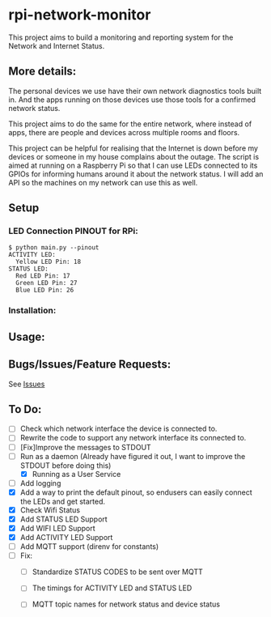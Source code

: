 # rpi-network-monitor

This project aims to build a monitoring and reporting system for the Network and Internet Status.

## More details:
The personal devices we use have their own network diagnostics tools built in. And the apps running on those devices use those tools for a confirmed network
status.

This project aims to do the same for the entire network, where instead of apps, there are people and devices across multiple rooms and floors. 

This project can be helpful for realising that the Internet is down before my devices or someone in my house complains about the outage. The script is
aimed at running on a Raspberry Pi so that I can use LEDs connected to its GPIOs for informing humans around it about the network status. I will add an API so
the machines on my network can use this as well.

## Setup
### LED Connection PINOUT for RPi:
```
$ python main.py --pinout
ACTIVITY LED:
  Yellow LED Pin: 18
STATUS LED:
  Red LED Pin: 17
  Green LED Pin: 27
  Blue LED Pin: 26
```

### Installation:


## Usage:

## Bugs/Issues/Feature Requests:
See [Issues](https://github.com/Ativerc/rpi-network-monitor/issues)

## To Do:
* [ ] Check which network interface the device is connected to.
* [ ] Rewrite the code to support any network interface its connected to.
* [ ] [Fix]Improve the messages to STDOUT
* [ ] Run as a daemon (Already have figured it out, I want to improve the STDOUT before doing this)
  * [x] Running as a User Service
* [ ] Add logging
* [x] Add a way to print the default pinout, so endusers can easily connect the LEDs and get started.
* [x] Check Wifi Status
* [x] Add STATUS LED Support
* [x] Add WIFI LED Support
* [x] Add ACTIVITY LED Support
* [ ] Add MQTT support (direnv for constants)
* [ ] Fix:
  * [ ] Standardize STATUS CODES to be sent over MQTT
  * [ ] The timings for ACTIVITY LED and STATUS LED
  * [ ] MQTT topic names for network status and device status

